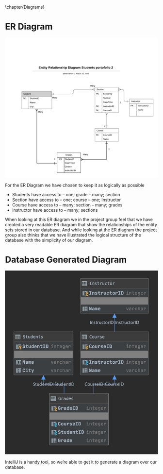 \chapter{Diagrams}
# ER Diagram

![ER Diagram](images/ERD_3.png)

For the ER Diagram we have chosen to keep it as logically as possible

* Students have access to – one; grade – many; section
* Section have access to – one; course – one; Instructor
* Course have access to – many; section – many; grades
* Instructor have access to  – many; sections
 
When looking at this ER diagram we in the project group feel that we have created a very readable ER diagram that show the relationships of the entity sets stored in our database. And while looking at the ER diagram the project group also thinks that we have illustrated the logical structure of the database with the simplicity of our diagram.

# Database Generated Diagram

![The Diagram Generated by IntelliJ IDEA](images/generate_diagram.png)

IntelliJ is a handy tool, so we’re able to get it to generate a diagram over our database.
